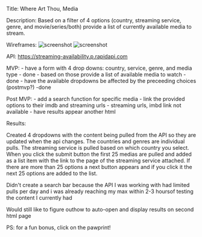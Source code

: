 Title: Where Art Thou, Media

Description: Based on a filter of 4 options (country, streaming service, genre, and movie/series/both) provide a list of currently available media to stream.

Wireframes: 
![screenshot](WireframeStretchProjectOne.jpg)
![screenshot](WireframeProjectOne.jpg)


API: https://streaming-availability.p.rapidapi.com

MVP: 
    - have a form with 4 drop downs: country, service, genre, and media type - done
    - based on those provide a list of available media to watch - done
    - have the available dropdowns be affected by the preceeding choices (postmvp?) -done
    
Post MVP:
    - add a search function for specific media
    - link the provided options to their imdb and streaming urls - streaming urls, imbd link not available 
    - have results appear another html

Results:

Created 4 dropdowns with the content being pulled from the API so they are updated when the api changes. The countries and genres are individual pulls. The streaming service is pulled based on which country you select. When you click the submit button the first 25 medias are pulled and added as a list item with the link to the page of the streaming service attached. If there are more than 25 options a next button appears and if you click it the next 25 options are added to the list.

Didn't create a search bar because the API I was working with had limited pulls per day and i was already reaching my max within 2-3 hoursof testing the content I currently had

Would still like to figure outhow to auto-open and display results on second html page

PS: for a fun bonus, click on the pawprint!


